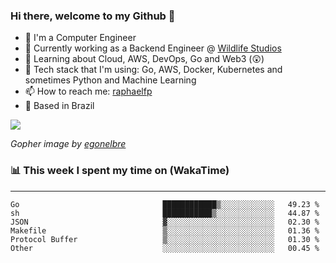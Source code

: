 ### Hi there, welcome to my Github 👋

- 📖 I'm a Computer Engineer
- 🔭 Currently working as a Backend Engineer @ [Wildlife Studios](https://wildlifestudios.com/)
- 🌱 Learning about Cloud, AWS, DevOps, Go and Web3 (😲)
- 🚀 Tech stack that I'm using: Go, AWS, Docker, Kubernetes and sometimes Python and Machine Learning
- 📫 How to reach me: [raphaelfp](https://linkedin.com/in/raphaelfp)
- 🏡 Based in Brazil

![](https://github.com/raphaelfp/gophers/blob/master/.thumb/animation/morning-coffee-3x.gif)

*Gopher image by [egonelbre](https://github.com/egonelbre/)*

### 📊 This week I spent my time on (WakaTime)

---

<!--START_SECTION:waka-->

```text
Go                                ████████████▒░░░░░░░░░░░░   49.23 %
sh                                ███████████▒░░░░░░░░░░░░░   44.87 %
JSON                              ▓░░░░░░░░░░░░░░░░░░░░░░░░   02.30 %
Makefile                          ▒░░░░░░░░░░░░░░░░░░░░░░░░   01.36 %
Protocol Buffer                   ▒░░░░░░░░░░░░░░░░░░░░░░░░   01.30 %
Other                             ░░░░░░░░░░░░░░░░░░░░░░░░░   00.45 %
```

<!--END_SECTION:waka-->
